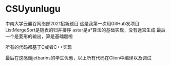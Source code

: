 # CSUyunlugu
中南大学云麓谷网络部2021招新题目
这是我第一次用GitHub发项目
ListMergeSort是链表的归并排序
astar是a*算法的基础实现，没有迷宫生成
最后一个是菱形的输出，算是基础题啦

所有的代码都基于C或者C++实现


最后在这感谢jetbarins的学生优惠，以上所有代码在Clion中编译以及调试
